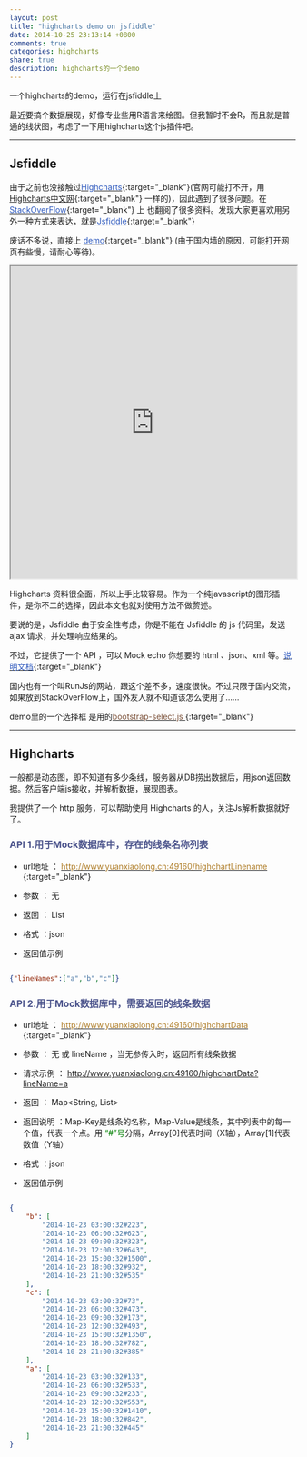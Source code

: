 ```yaml
---
layout: post
title: "highcharts demo on jsfiddle"
date: 2014-10-25 23:13:14 +0800
comments: true
categories: highcharts
share: true
description: highcharts的一个demo
---
```


一个highcharts的demo，运行在jsfiddle上

<!--more-->

最近要搞个数据展现，好像专业些用R语言来绘图。但我暂时不会R，而且就是普通的线状图，考虑了一下用highcharts这个js插件吧。

---

## Jsfiddle

由于之前也没接触过[<font color="#2d58bd">Highcharts</font>](http://www.highcharts.com/){:target="_blank"}(官网可能打不开，用 [Highcharts中文网](http://www.hcharts.cn/){:target="_blank"} 一样的)，因此遇到了很多问题。在[<font color="#2d58bd">StackOverFlow</font>](http://stackoverflow.com/){:target="_blank"}
上 也翻阅了很多资料。发现大家更喜欢用另外一种方式来表达，就是[<font color="#2d58bd">Jsfiddle</font>](http://jsfiddle.net/){:target="_blank"}

废话不多说，直接上 [<font color="#2d58bd">demo</font>](http://jsfiddle.net/yuanxiaolong/fjL9kLzr/13/){:target="_blank"}  (由于国内墙的原因，可能打开网页有些慢，请耐心等待)。

<iframe width="100%" height="550" src="http://jsfiddle.net/yuanxiaolong/fjL9kLzr/13/embedded/result/" ></iframe>


Highcharts 资料很全面，所以上手比较容易。作为一个纯javascript的图形插件，是你不二的选择，因此本文也就对使用方法不做赘述。


要说的是，Jsfiddle 由于安全性考虑，你是不能在 Jsfiddle 的 js 代码里，发送 ajax 请求，并处理响应结果的。

不过，它提供了一个 API ，可以 Mock echo 你想要的 html 、json、xml 等。[<font color="#2d58bd">说明文档</font>](http://doc.jsfiddle.net/use/echo.html){:target="_blank"}

国内也有一个叫RunJs的网站，跟这个差不多，速度很快。不过只限于国内交流，如果放到StackOverFlow上，国外友人就不知道该怎么使用了……


demo里的一个选择框 是用的[<font color="#7b5139">bootstrap-select.js </font>](http://silviomoreto.github.io/bootstrap-select/){:target="_blank"}


---

## Highcharts

一般都是动态图，即不知道有多少条线，服务器从DB捞出数据后，用json返回数据。然后客户端js接收，并解析数据，展现图表。

我提供了一个 http 服务，可以帮助使用 Highcharts 的人，关注Js解析数据就好了。

### <font color="#4c548c"> API 1.用于Mock数据库中，存在的线条名称列表 </font>

* url地址 ： [ <font color="#af7d27">http://www.yuanxiaolong.cn:49160/highchartLinename </font>](http://www.yuanxiaolong.cn:49160/highchartLinename){:target="_blank"}

* 参数 ： 无

* 返回 ： List<String>

* 格式 ：json

* 返回值示例

``` json

{"lineNames":["a","b","c"]}

```

### <font color="#4c548c"> API 2.用于Mock数据库中，需要返回的线条数据 </font>

* url地址 ： [ <font color="#af7d27">http://www.yuanxiaolong.cn:49160/highchartData </font>](http://www.yuanxiaolong.cn:49160/highchartData){:target="_blank"}

* 参数 ： 无 或 lineName ，当无参传入时，返回所有线条数据

* 请求示例 ： http://www.yuanxiaolong.cn:49160/highchartData?lineName=a

* 返回 ： Map<String, List<String>>

* 返回说明 ：Map-Key是线条的名称，Map-Value是线条，其中列表中的每一个值，代表一个点。用<font color="green"> “#”号</font>分隔，Array[0]代表时间（X轴），Array[1]代表数值（Y轴）

* 格式 ：json

* 返回值示例

``` json

{
    "b": [
        "2014-10-23 03:00:32#223",
        "2014-10-23 06:00:32#623",
        "2014-10-23 09:00:32#323",
        "2014-10-23 12:00:32#643",
        "2014-10-23 15:00:32#1500",
        "2014-10-23 18:00:32#932",
        "2014-10-23 21:00:32#535"
    ],
    "c": [
        "2014-10-23 03:00:32#73",
        "2014-10-23 06:00:32#473",
        "2014-10-23 09:00:32#173",
        "2014-10-23 12:00:32#493",
        "2014-10-23 15:00:32#1350",
        "2014-10-23 18:00:32#782",
        "2014-10-23 21:00:32#385"
    ],
    "a": [
        "2014-10-23 03:00:32#133",
        "2014-10-23 06:00:32#533",
        "2014-10-23 09:00:32#233",
        "2014-10-23 12:00:32#553",
        "2014-10-23 15:00:32#1410",
        "2014-10-23 18:00:32#842",
        "2014-10-23 21:00:32#445"
    ]
}

```

